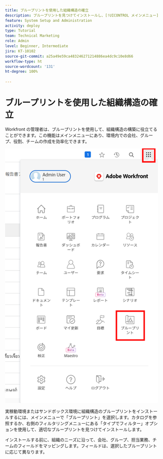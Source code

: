 ```yaml
---
title: ブループリントを使用した組織構造の確立
description: ブループリントを見つけてインストールし、[!UICONTROL メインメニュー]に追加する方法を説明します。
feature: System Setup and Administration
activity: deploy
type: Tutorial
team: Technical Marketing
role: Admin
level: Beginner, Intermediate
jira: KT-10102
source-git-commit: a25a49e59ca483246271214886ea4dc9c10e8d66
workflow-type: ht
source-wordcount: '131'
ht-degree: 100%

---
```




# ブループリントを使用した組織構造の確立

Workfront の管理者は、ブループリントを使用して、組織構造の構築に役立てることができます。この機能はメインメニューにあり、環境内での会社、グループ、役割、チームの作成を効率化できます。

![[!UICONTROL ブループリントを使用した組織構造]](assets/BP_orgstructure_01.png)

実稼動環境またはサンドボックス環境に組織構造のブループリントをインストールするには、メインメニューで「ブループリント」を選択します。カタログを参照するか、右側のフィルタリングメニューにある「タイプでフィルター」オプションを使用して、適切なブループリントを見つけてインストールします。

インストールする前に、組織のニーズに沿って、会社、グループ、担当業務、チームのフィールドをマッピングします。フィールドは、選択したブループリントに応じて異なります。

<!--Note: There are two types of Blueprints—Project Template and Organizational Structure. For more information on using blueprints and steps you need to take following installation, refer to the Blueprints articles.-->
